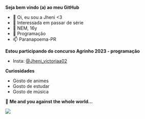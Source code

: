**Seja bem vindo (a) ao meu GitHub**

- 👋  Oi, eu sou a Jheni <3
- 👀  Interessada em passar de série
- 🌱  NEM, 16y 
- 💞️  Programação 
- 📫  Paranapoema-PR

 **Estou participando do concurso Agrinho 2023 - programação**

- Insta: [@Jheni_victoriaa02](https://www.instagram.com/jheni_victoriaa02/?next=%2F)


 **Curiosidades**

- Gosto de animes
- Gosto de estudar
- Gosto de música

💞️ **Me and you against the whole world...**

![](https://media.tenor.com/_8Q6Wt_5lIIAAAAC/zero-two-smile.gif)


